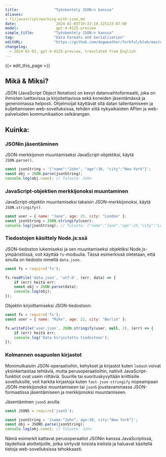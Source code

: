 ```yaml
---
title:                "Työskentely JSON:n kanssa"
aliases:
- fi/javascript/working-with-json.md
date:                  2024-02-03T19:23:19.325133-07:00
model:                 gpt-4-0125-preview
simple_title:         "Työskentely JSON:n kanssa"
tag:                  "Data Formats and Serialization"
editURL:              "https://github.com/dogweather/forkful/blob/master/content/fi/javascript/working-with-json.md"
changelog:
  - 2024-02-03, gpt-4-0125-preview, translated from English
---
```


{{< edit_this_page >}}

## Mikä & Miksi?

JSON (JavaScript Object Notation) on kevyt datanvaihtoformaatti, joka on ihmisten luettavissa ja kirjoitettavissa sekä koneiden jäsentämässä ja generoimassa helposti. Ohjelmoijat käyttävät sitä datan tallentamiseen ja kuljettamiseen web-sovelluksissa, tehden siitä nykyaikaisten APIen ja web-palveluiden kommunikaation selkärangan.

## Kuinka:

### JSONin jäsentäminen
JSON-merkkijonon muuntamiseksi JavaScript-objektiksi, käytä `JSON.parse()`.

```javascript
const jsonString = '{"name":"John", "age":30, "city":"New York"}';
const obj = JSON.parse(jsonString);
console.log(obj.name); // Tuloste: John
```

### JavaScript-objektien merkkijonoksi muuntaminen
JavaScript-objektin muuntamiseksi takaisin JSON-merkkijonoksi, käytä `JSON.stringify()`.

```javascript
const user = { name: "Jane", age: 25, city: "London" };
const jsonString = JSON.stringify(user);
console.log(jsonString); // Tuloste: {"name":"Jane","age":25,"city":"London"}
```

### Tiedostojen käsittely Node.js:ssä
JSON-tiedoston lukemiseksi ja sen muuntamiseksi objektiksi Node.js-ympäristössä, voit käyttää `fs`-moduulia. Tässä esimerkissä oletetaan, että sinulla on tiedosto nimeltä `data.json`.

```javascript
const fs = require('fs');

fs.readFile('data.json', 'utf-8', (err, data) => {
    if (err) heitä err;
    const obj = JSON.parse(data);
    console.log(obj);
});
```

Objektin kirjoittamiseksi JSON-tiedostoon:

```javascript
const fs = require('fs');
const user = { name: "Mike", age: 22, city: "Berlin" };

fs.writeFile('user.json', JSON.stringify(user, null, 2), (err) => {
    if (err) heitä err;
    console.log('Data kirjoitettu tiedostoon');
});
```

### Kolmannen osapuolen kirjastot
Monimutkaisiin JSON-operaatioihin, kehykset ja kirjastot kuten `lodash` voivat yksinkertaistaa tehtäviä, mutta perusoperaatioihin, natiivit JavaScript-funktiot ovat usein riittäviä. Suurille tai suorituskyvyltään kriittisille sovelluksille, voit harkita kirjastoja kuten `fast-json-stringify` nopeampaan JSON-merkkijonoksi muuntamiseen tai `json5` joustavammassa JSON-formaatissa jäsentämiseen ja merkkijonoksi muuntamiseen.

Jäsentäminen `json5` avulla:
```javascript
const JSON5 = require('json5');

const jsonString = '{name:"John", age:30, city:"New York"}';
const obj = JSON5.parse(jsonString);
console.log(obj.name); // Tuloste: John
```

Nämä esimerkit kattavat perusoperaatiot JSONin kanssa JavaScriptissä, täydellisiä aloittelijoille, jotka siirtyvät toisista kielistä ja haluavat käsitellä tietoja web-sovelluksissa tehokkaasti.
